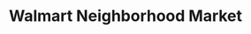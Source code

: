 ---
title: "Walmart Neighborhood Market"
url: /el-paso/walmart-neighborhood-market-north-zaragoza-road/
shop: Supermarkt
---